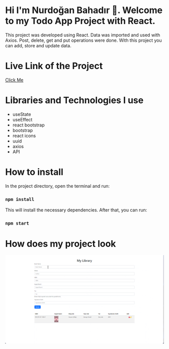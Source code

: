 # Hi I'm Nurdoğan Bahadır 👋. Welcome to my Todo App Project with React.

This project was developed using React. Data was imported and used with Axios. Post, delete, get and put operations were done. With this project you can add, store and update data.

# Live Link of the Project

[Click Me](https://my-library-nurdoganbahadir.netlify.app/)

# Libraries and Technologies I use

- useState
- useEffect
- react bootstrap
- bootstrap
- react icons
- uuid
- axios
- API
  

# How to install

In the project directory, open the terminal and run:

### `npm install`

This will install the necessary dependencies. After that, you can run:

### `npm start`


# How does my project look

![My Library](./my-library.gif)
